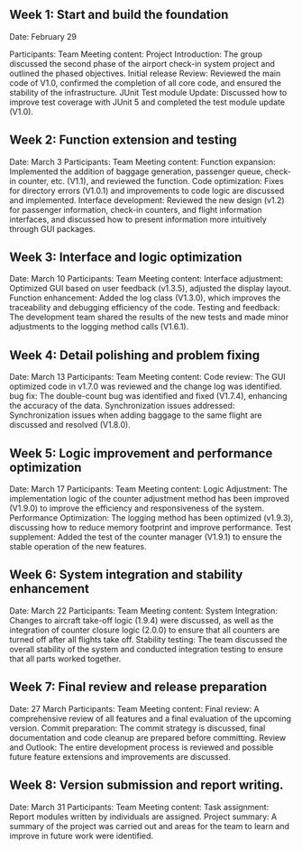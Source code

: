 ## Week 1: Start and build the foundation
Date: February 29

Participants: Team
Meeting content:
Project Introduction: The group discussed the second phase of the airport check-in system project and outlined the phased objectives.
Initial release Review: Reviewed the main code of V1.0, confirmed the completion of all core code, and ensured the stability of the infrastructure.
JUnit Test module Update: Discussed how to improve test coverage with JUnit 5 and completed the test module update (V1.0).

## Week 2: Function extension and testing
Date: March 3
Participants: Team
Meeting content:
Function expansion: Implemented the addition of baggage generation, passenger queue, check-in counter, etc. (V1.1), and reviewed the function.
Code optimization: Fixes for directory errors (V1.0.1) and improvements to code logic are discussed and implemented.
Interface development: Reviewed the new design (v1.2) for passenger information, check-in counters, and flight information interfaces, and discussed how to present information more intuitively through GUI packages.

## Week 3: Interface and logic optimization
Date: March 10
Participants: Team
Meeting content:
Interface adjustment: Optimized GUI based on user feedback (v1.3.5), adjusted the display layout.
Function enhancement: Added the log class (V1.3.0), which improves the traceability and debugging efficiency of the code.
Testing and feedback: The development team shared the results of the new tests and made minor adjustments to the logging method calls (V1.6.1).

## Week 4: Detail polishing and problem fixing
Date: March 13
Participants: Team
Meeting content:
Code review: The GUI optimized code in v1.7.0 was reviewed and the change log was identified.
bug fix: The double-count bug was identified and fixed (V1.7.4), enhancing the accuracy of the data.
Synchronization issues addressed: Synchronization issues when adding baggage to the same flight are discussed and resolved (V1.8.0).

## Week 5: Logic improvement and performance optimization
Date: March 17
Participants: Team
Meeting content:
Logic Adjustment: The implementation logic of the counter adjustment method has been improved (V1.9.0) to improve the efficiency and responsiveness of the system.
Performance Optimization: The logging method has been optimized (v1.9.3), discussing how to reduce memory footprint and improve performance.
Test supplement: Added the test of the counter manager (V1.9.1) to ensure the stable operation of the new features.

## Week 6: System integration and stability enhancement
Date: March 22
Participants: Team
Meeting content:
System Integration: Changes to aircraft take-off logic (1.9.4) were discussed, as well as the integration of counter closure logic (2.0.0) to ensure that all counters are turned off after all flights take off.
Stability testing: The team discussed the overall stability of the system and conducted integration testing to ensure that all parts worked together.

## Week 7: Final review and release preparation
Date: 27 March
Participants: Team
Meeting content:
Final review: A comprehensive review of all features and a final evaluation of the upcoming version.
Commit preparation: The commit strategy is discussed, final documentation and code cleanup are prepared before committing.
Review and Outlook: The entire development process is reviewed and possible future feature extensions and improvements are discussed.

## Week 8: Version submission and report writing.
Date: March 31
Participants: Team
Meeting content:
Task assignment: Report modules written by individuals are assigned.
Project summary: A summary of the project was carried out and areas for the team to learn and improve in future work were identified.
